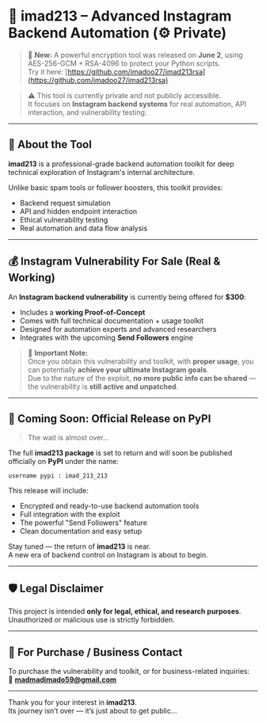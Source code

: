 # 🧠 imad213 – Advanced Instagram Backend Automation (⚙️ Private)

> 🔐 **New:** A powerful encryption tool was released on **June 2**, using AES-256-GCM + RSA-4096 to protect your Python scripts.  
> Try it here: [https://github.com/imadoo27/imad213rsa](https://github.com/imadoo27/imad213rsa)

> ⚠️ This tool is currently private and not publicly accessible.  
It focuses on **Instagram backend systems** for real automation, API interaction, and vulnerability testing.

---

## 📌 About the Tool

**imad213** is a professional-grade backend automation toolkit for deep technical exploration of Instagram's internal architecture.

Unlike basic spam tools or follower boosters, this toolkit provides:

- Backend request simulation  
- API and hidden endpoint interaction  
- Ethical vulnerability testing  
- Real automation and data flow analysis

---

## 💰 Instagram Vulnerability For Sale (Real & Working)

An **Instagram backend vulnerability** is currently being offered for **$300**:

- Includes a **working Proof-of-Concept**  
- Comes with full technical documentation + usage toolkit  
- Designed for automation experts and advanced researchers  
- Integrates with the upcoming **Send Followers** engine

> 🧩 **Important Note:**  
Once you obtain this vulnerability and toolkit, with **proper usage**, you can potentially **achieve your ultimate Instagram goals**.  
Due to the nature of the exploit, **no more public info can be shared** — the vulnerability is **still active and unpatched**.

---

## 🚀 Coming Soon: Official Release on PyPI

> The wait is almost over...

The full **imad213 package** is set to return and will soon be published officially on **PyPI** under the name:

```
username pypi : imad_213_213
```

This release will include:

- Encrypted and ready-to-use backend automation tools  
- Full integration with the exploit  
- The powerful "Send Followers" feature  
- Clean documentation and easy setup  

Stay tuned — the return of **imad213** is near.  
A new era of backend control on Instagram is about to begin.

---

## 🛡️ Legal Disclaimer

This project is intended **only for legal, ethical, and research purposes**.  
Unauthorized or malicious use is strictly forbidden.

---

## 📩 For Purchase / Business Contact

To purchase the vulnerability and toolkit, or for business-related inquiries:  
📧 **madmadimado59@gmail.com**

---

Thank you for your interest in **imad213**.  
Its journey isn’t over — it’s just about to get public…

